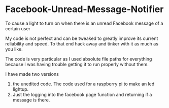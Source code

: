 # Facebook-Unread-Message-Notifier
To cause a light to turn on when there is an unread Facebook message of a certain user

My code is not perfect and can be tweaked to greatly improve its current reliability and speed. To that end hack away and tinker with it as much as you like.

The code is very particular as I used absolute file paths for everything because I was having trouble getting it to run properly without them.

I have made two versions
1. the unedited code. The code used for a raspberry pi to make an led lightup.
2. Just the logging into the facebook page function and returning if a message is there.
